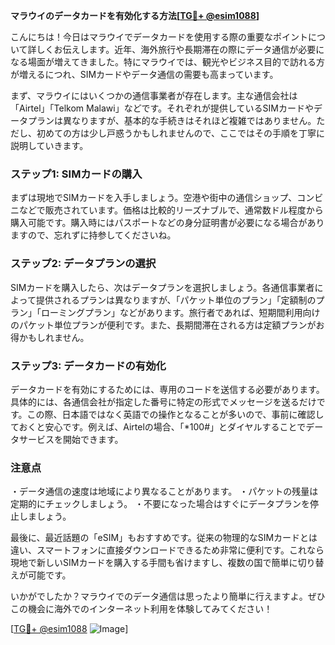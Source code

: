 **マラウイのデータカードを有効化する方法[[TG💪+ @esim1088](https://t.me/s/esim1088)]**

こんにちは！今日はマラウイでデータカードを使用する際の重要なポイントについて詳しくお伝えします。近年、海外旅行や長期滞在の際にデータ通信が必要になる場面が増えてきました。特にマラウイでは、観光やビジネス目的で訪れる方が増えるにつれ、SIMカードやデータ通信の需要も高まっています。

まず、マラウイにはいくつかの通信事業者が存在します。主な通信会社は「Airtel」「Telkom Malawi」などです。それぞれが提供しているSIMカードやデータプランは異なりますが、基本的な手続きはそれほど複雑ではありません。ただし、初めての方は少し戸惑うかもしれませんので、ここではその手順を丁寧に説明していきます。

### ステップ1: SIMカードの購入

まずは現地でSIMカードを入手しましょう。空港や街中の通信ショップ、コンビニなどで販売されています。価格は比較的リーズナブルで、通常数ドル程度から購入可能です。購入時にはパスポートなどの身分証明書が必要になる場合がありますので、忘れずに持参してくださいね。

### ステップ2: データプランの選択

SIMカードを購入したら、次はデータプランを選択しましょう。各通信事業者によって提供されるプランは異なりますが、「パケット単位のプラン」「定額制のプラン」「ローミングプラン」などがあります。旅行者であれば、短期間利用向けのパケット単位プランが便利です。また、長期間滞在される方は定額プランがお得かもしれません。

### ステップ3: データカードの有効化

データカードを有効にするためには、専用のコードを送信する必要があります。具体的には、各通信会社が指定した番号に特定の形式でメッセージを送るだけです。この際、日本語ではなく英語での操作となることが多いので、事前に確認しておくと安心です。例えば、Airtelの場合、「*100#」とダイヤルすることでデータサービスを開始できます。

### 注意点

・データ通信の速度は地域により異なることがあります。
・パケットの残量は定期的にチェックしましょう。
・不要になった場合はすぐにデータプランを停止しましょう。

最後に、最近話題の「eSIM」もおすすめです。従来の物理的なSIMカードとは違い、スマートフォンに直接ダウンロードできるため非常に便利です。これなら現地で新しいSIMカードを購入する手間も省けますし、複数の国で簡単に切り替えが可能です。

いかがでしたか？マラウイでのデータ通信は思ったより簡単に行えますよ。ぜひこの機会に海外でのインターネット利用を体験してみてください！

[[TG💪+ @esim1088](https://t.me/s/esim1088) ![Image](https://i.postimg.cc/Y0z9fWf4/image.png)]